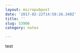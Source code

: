 ```yaml
---
layout: micropubpost
date: '2017-02-22T14:58:26.348Z'
title: ''
slug: 53906
category: notes

---
```

test
